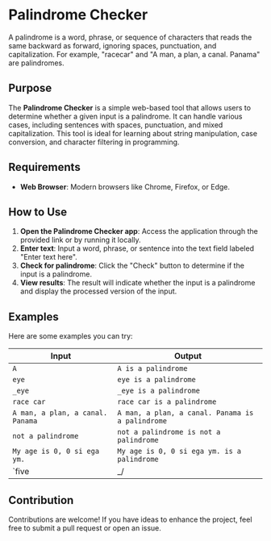 # Palindrome Checker

A palindrome is a word, phrase, or sequence of characters that reads the same backward as forward, ignoring spaces, punctuation, and capitalization. For example, "racecar" and "A man, a plan, a canal. Panama" are palindromes.

## Purpose

The **Palindrome Checker** is a simple web-based tool that allows users to determine whether a given input is a palindrome. It can handle various cases, including sentences with spaces, punctuation, and mixed capitalization. This tool is ideal for learning about string manipulation, case conversion, and character filtering in programming.

## Requirements
- **Web Browser**: Modern browsers like Chrome, Firefox, or Edge.

## How to Use

1. **Open the Palindrome Checker app**: Access the application through the provided link or by running it locally.
2. **Enter text**: Input a word, phrase, or sentence into the text field labeled "Enter text here".
3. **Check for palindrome**: Click the "Check" button to determine if the input is a palindrome.
4. **View results**: The result will indicate whether the input is a palindrome and display the processed version of the input.

## Examples

Here are some examples you can try:

| Input                              | Output                                       |
|-----------------------------------|---------------------------------------------|
| `A`                               | `A is a palindrome`                         |
| `eye`                             | `eye is a palindrome`                       |
| `_eye`                            | `_eye is a palindrome`                      |
| `race car`                        | `race car is a palindrome`                  |
| `A man, a plan, a canal. Panama`  | `A man, a plan, a canal. Panama is a palindrome` |
| `not a palindrome`                | `not a palindrome is not a palindrome`      |
| `My age is 0, 0 si ega ym.`       | `My age is 0, 0 si ega ym. is a palindrome` |
| `five|_/|four`                    | `five|_/|four is not a palindrome`          |


## Contribution

Contributions are welcome! If you have ideas to enhance the project, feel free to submit a pull request or open an issue.
